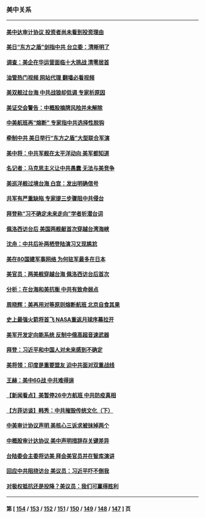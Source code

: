### 美中关系
---
#### [美中达审计协议 投资者尚未看到投资理由](../../pages/nf1412576/n13813321.md?08300845) 
#### [美日“东方之盾”剑指中共 台立委：清晰明了](../../pages/nf1412576/n13813088.md?08300845) 
#### [调查：美企在华运营面临十大挑战 清零居首](../../pages/nf1412576/n13813244.md?08300845) 
#### [油管热门视频 网站代理 翻墙必看视频](http://209.222.30.114:81/youtube.html?08300845)
#### [美双舰过台海 中共战狼却低调 专家析原因](../../pages/nf1412576/n13813189.md?08300845) 
#### [美证交会警告：中概股摘牌风险并未解除](../../pages/nf1412576/n13812841.md?08300845) 
#### [中美航班再“熔断” 专家指中共选择性脱钩](../../pages/nf1412576/n13812797.md?08300845) 
#### [牵制中共 美日举行“东方之盾”大型联合军演](../../pages/nf1412576/n13812336.md?08300845) 
#### [美中将：中共军舰在太平洋动向 美军都知道](../../pages/nf1412576/n13811675.md?08300845) 
#### [名记者：马克思主义让中共愚蠢 无法与美竞争](../../pages/nf1412576/n13811005.md?08300845) 
#### [美巡洋舰过境台海 白宫：发出明确信号](../../pages/nf1412576/n13812312.md?08300845) 
#### [共军有严重缺陷 专家提三步骤阻中共侵台](../../pages/nf1412576/n13811064.md?08300845) 
#### [拜登称“习不确定未来走向”学者析潜台词](../../pages/nf1412576/n13812117.md?08300845) 
#### [佩洛西访台后 美国两舰艇首次穿越台湾海峡](../../pages/nf1412576/n13812095.md?08300845) 
#### [沈舟：中共后补两栖登陆演习又现尴尬](../../pages/nf1412576/n13811917.md?08300845) 
#### [美在80国建军事网络 为何驻军最多在日本](../../pages/nf1412576/n13807397.md?08300845) 
#### [美官员：两美舰穿越台海 佩洛西访台后首次](../../pages/nf1412576/n13812003.md?08300845) 
#### [分析：在台海和美抗衡 中共有致命弱点](../../pages/nf1412576/n13807798.md?08300845) 
#### [周晓辉：美再用对等原则熔断航班 北京自食其果](../../pages/nf1412576/n13811637.md?08300845) 
#### [史上最强火箭将首飞 NASA重返月球序幕拉开](../../pages/nf1412576/n13811587.md?08300845) 
#### [美军开发定向能系统 反制中俄高超音速武器](../../pages/nf1412576/n13811549.md?08300845) 
#### [拜登：习近平和中国人对未来感到不确定](../../pages/nf1412576/n13811569.md?08300845) 
#### [美将领：印度是重要盟友 迫中共面对双重战线](../../pages/nf1412576/n13811405.md?08300845) 
#### [王赫：美中6G战 中共难得逞](../../pages/nf1412576/n13811350.md?08300845) 
#### [【新闻看点】美暂停26中方航班 中共防疫真相](../../pages/nf1412576/n13811010.md?08300845) 
#### [【方菲访谈】韩秀：中共摧毁传统文化（下）](../../pages/nf1412576/n13810993.md?08300845) 
#### [中美审计协议声明 美核心三诉求被抹掉两个](../../pages/nf1412576/n13810979.md?08300845) 
#### [中概股审计达协议 美中声明措辞存关键差异](../../pages/nf1412576/n13810973.md?08300845) 
#### [台陆委会主委将访美 拜会美官员并在智库演讲](../../pages/nf1412576/n13810778.md?08300845) 
#### [回应中共阻挠访台 美议员：习近平吓不倒我](../../pages/nf1412576/n13810941.md?08300845) 
#### [对极权抵抗还是投降？美议员：我们可赢得胜利](../../pages/nf1412576/n13810869.md?08300845) 

---
#### 第 [ [154](./154.md?08300845) / [153](./153.md?08300845) / [152](./152.md?08300845) / [151](./151.md?08300845) / [150](./150.md?08300845) / [149](./149.md?08300845) / [148](./148.md?08300845) / [147](./147.md?08300845) ] 页
